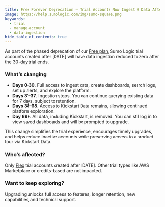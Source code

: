 ```yaml
---
title: Free Forever Deprecation – Trial Accounts Now Ingest 0 Data After Day 30
image: https://help.sumologic.com/img/sumo-square.png
keywords:
  - trial
  - manage-account
  - data-ingestion
hide_table_of_contents: true    
---
```


As part of the phased deprecation of our [Free plan](/docs/manage/manage-subscription/sumo-logic-flex-accounts), Sumo Logic trial accounts created after \[DATE] will have data ingestion reduced to zero after the 30-day trial ends.

### What’s changing

* **Days 0–30**. Full access to ingest data, create dashboards, search logs, set up alerts, and explore the platform.
* **Days 31–37**. Ingestion stops. You can continue querying existing data for 7 days, subject to retention.
* **Days 38–68**. Access to Kickstart Data remains, allowing continued platform exploration.
* **Day 69+**. All data, including Kickstart, is removed. You can still log in to view saved dashboards and will be prompted to upgrade.

This change simplifies the trial experience, encourages timely upgrades, and helps reduce inactive accounts while preserving access to a product tour via Kickstart Data.

### Who’s affected?

Only [Flex](/docs/manage/manage-subscription/sumo-logic-flex-accounts) trial accounts created after \[DATE]. Other trial types like AWS Marketplace or credits-based are not impacted.

### Want to keep exploring?

Upgrading unlocks full access to features, longer retention, new capabilities, and technical support.
